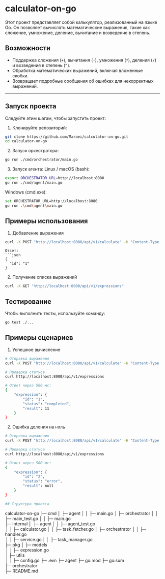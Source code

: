 # calculator-on-go

Этот проект представляет собой калькулятор, реализованный на языке Go. Он позволяет вычислять математические выражения, такие как сложение, умножение, деление, вычитание и возведение в степень.

## Возможности

- Поддержка сложения (`+`), вычитания (`-`), умножения (`*`), деления (`/`) и возведения в степень (`^`).
- Обработка математических выражений, включая вложенные скобки.
- Возвращает подробные сообщения об ошибках для некорректных выражений.

---

## Запуск проекта

Следуйте этим шагам, чтобы запустить проект:

1. Клонируйте репозиторий:
 
```bash
git clone https://github.com/Maraei/calculator-on-go.git
cd calculator-on-go
```

2. Запуск оркестратора:

```bash
go run ./cmd/orchestrator/main.go
```
3. Запуск агента:
Linux / macOS (bash):
```bash
export ORCHESTRATOR_URL=http://localhost:8080
go run ./cmd/agent/main.go
```
Windows (cmd.exe):
```bash
set ORCHESTRATOR_URL=http://localhost:8080
go run .\cmd\agent\main.go
```

## Примеры использования

1. Добавление выражения

```bash
curl -X POST "http://localhost:8080/api/v1/calculate" -H "Content-Type: application/json" -d '{"expression": "3 + 4 * 2"}'
```
```
Ответ:
```json
{
  "id": "1"
}
```
2. Получение списка выражений
```bash
curl -X GET "http://localhost:8080/api/v1/expressions"
```

## Тестирование

Чтобы выполнить тесты, используйте команду:

```bash
go test ./...
```

## Примеры сценариев
1. Успешное вычисление
```bash
# Отправка выражения
curl -X POST "http://localhost:8080/api/v1/calculate" -H "Content-Type: application/json" -d '{"expression": "3 * 2 +5 "}'

# Проверка статуса
curl http://localhost:8080/api/v1/expressions

# Ответ через 500 мс:
{
    "expression": {
        "id": "1",
        "status": "completed",
        "result": 11
    }
}
```

2. Ошибка деления на ноль
```bash
# Отправка выражения
curl -X POST "http://localhost:8080/api/v1/calculate" -H "Content-Type: application/json" -d '{"expression": "3 / 0 "}'

# Проверка статуса
curl http://localhost:8080/api/v1/expressions

# Ответ через 500 мс:
{
    "expression": {
        "id": "2",
        "status": "error",
        "result": null
    }
}

## Структура проекта

```
calculator-on-go
├─ cmd
│  ├─ agent
│  │  ├─ main.go
│  ├─ orchestrator
│  │  ├─ main_test.go
│  │  ├─ main.go                       
├─ internal
│  ├─ agent
│  │  ├─ agent_test.go            
│  │  ├─ calculator.go 
│  │  ├─ task_fetcher.go
│  ├─ orchestrator
│  │  ├─ handler.go            
│  │  ├─ service.go 
│  │  ├─ task_manager.go                
├─ pkg
│  ├─ models       
│  │  ├─ expression.go            
│  ├─ utils       
│  │  ├─ config.go
├─ .evn
├─ agent
├─ go.mod
├─ go.sum                
├─ orchestrator                             
├─ README.md
```
